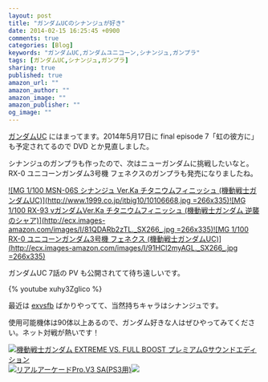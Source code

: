 ```yaml
---
layout: post
title: "ガンダムUCのシナンジュが好き"
date: 2014-02-15 16:25:45 +0900
comments: true
categories: [Blog]
keywords: "ガンダムUC,ガンダムユニコーン,シナンジュ,ガンプラ"
tags: [ガンダムUC,シナンジュ,ガンプラ]
sharing: true
published: true
amazon_url: ""
amazon_author: ""
amazon_image: ""
amazon_publisher: ""
og_image: ""
---
```


[ガンダムUC](http://www.gundam-unicorn.net/) にはまってます。2014年5月17日に final episode 7「虹の彼方に」も予定されてるので DVD とか見直しました。

シナンジュのガンプラも作ったので、次はニューガンダムに挑戦したいなと。RX-0 ユニコーンガンダム3号機 フェネクスのガンプラも発売になりましたね。

[![MG 1/100 MSN-06S シナンジュ Ver.Ka チタニウムフィニッシュ (機動戦士ガンダムUC)](http://www.1999.co.jp/itbig10/10106668.jpg =266x335)](http://www.amazon.co.jp/gp/product/B0032ZD5OI?ie=UTF8&camp=247&creativeASIN=B0032ZD5OI&linkCode=xm2&tag=sorehabooks-22)[![MG 1/100 RX-93 vガンダムVer.Ka チタニウムフィニッシュ (機動戦士ガンダム 逆襲のシャア)](http://ecx.images-amazon.com/images/I/81QDARb2zTL._SX266_.jpg =266x335)](http://www.amazon.co.jp/gp/product/B00FKL68XM?ie=UTF8&camp=247&creativeASIN=B00FKL68XM&linkCode=xm2&tag=sorehabooks-22)[![MG 1/100 RX-0 ユニコーンガンダム3号機 フェネクス (機動戦士ガンダムUC)](http://ecx.images-amazon.com/images/I/91HCl2myAGL._SX266_.jpg =266x335)](http://www.amazon.co.jp/gp/product/B00HCV6T6E?ie=UTF8&camp=247&creativeASIN=B00HCV6T6E&linkCode=xm2&tag=sorehabooks-22)

<!-- more -->

ガンダムUC 7話の PV も公開されてて待ち遠しいです。

{% youtube xuhy3ZgIico %}

最近は [exvsfb](http://exvsfb.ggame.jp/) ばかりやってて、当然持ちキャラはシナンジュです。

使用可能機体は90体以上あるので、ガンダム好きな人はぜひやってみてください。ネット対戦が熱いです！

[![機動戦士ガンダム EXTREME VS. FULL BOOST プレミアムGサウンドエディション](http://ecx.images-amazon.com/images/I/617A4%2BjXtSL._SS266_.jpg)](http://www.amazon.co.jp/gp/product/B00G4R5J04?ie=UTF8&camp=247&creativeASIN=B00G4R5J04&linkCode=xm2&tag=sorehabooks-22)[![リアルアーケードPro.V3 SA(PS3用)](http://ecx.images-amazon.com/images/I/41aXwx47pJL._SS266_.jpg)](http://www.amazon.co.jp/gp/product/B002YT9PSI?ie=UTF8&camp=247&creativeASIN=B002YT9PSI&linkCode=xm2&tag=sorehabooks-22)[![](http://ecx.images-amazon.com/images/I/81qz1Wro-bL._SS266_.jpg)](http://www.amazon.co.jp/gp/product/B004KJ41ES?ie=UTF8&camp=247&creativeASIN=B004KJ41ES&linkCode=xm2&tag=sorehabooks-22)

